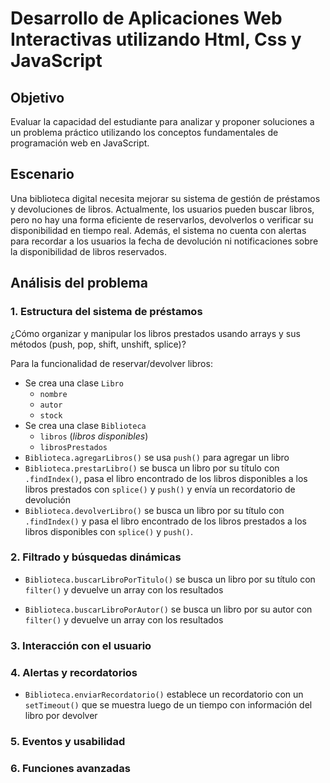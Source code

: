 # Desarrollo de Aplicaciones Web Interactivas utilizando Html, Css y JavaScript

## Objetivo 

Evaluar la capacidad del estudiante para analizar y proponer soluciones a un problema práctico utilizando los conceptos fundamentales de programación web en JavaScript.

## Escenario

Una biblioteca digital necesita mejorar su sistema de gestión de préstamos y devoluciones de libros. Actualmente, los usuarios pueden buscar libros, pero no hay una forma eficiente de reservarlos, devolverlos o verificar su disponibilidad en tiempo real. Además, el sistema no cuenta con alertas para recordar a los usuarios la fecha de devolución ni notificaciones sobre la disponibilidad de libros reservados.

## Análisis del problema

### 1. Estructura del sistema de préstamos

¿Cómo organizar y manipular los libros prestados usando 
arrays y sus métodos (push, pop, shift, unshift, splice)?

Para la funcionalidad de reservar/devolver libros:

- Se crea una clase `Libro`
  - `nombre`
  - `autor`
  - `stock`
- Se crea una clase `Biblioteca`
  - `libros` (*libros disponibles*)
  - `librosPrestados`
- `Biblioteca.agregarLibros()` se usa `push()` para agregar un libro
- `Biblioteca.prestarLibro()` se busca un libro por su título con `.findIndex()`, pasa el libro encontrado de los libros disponibles a los libros prestados con `splice()` y `push()` y envía un recordatorio de devolución
-  `Biblioteca.devolverLibro()` se busca un libro por su título con `.findIndex()` y pasa el libro encontrado de los libros prestados a los libros disponibles con `splice()` y `push()`.

### 2. Filtrado y búsquedas dinámicas

-  `Biblioteca.buscarLibroPorTitulo()` se busca un libro por su título con `filter()` y devuelve un array con los resultados

-  `Biblioteca.buscarLibroPorAutor()` se busca un libro por su autor con `filter()` y devuelve un array con los resultados

### 3. Interacción con el usuario
### 4. Alertas y recordatorios

-  `Biblioteca.enviarRecordatorio()` establece un recordatorio con un `setTimeout()` que se muestra luego de un tiempo con información del libro por devolver

### 5. Eventos y usabilidad
### 6. Funciones avanzadas